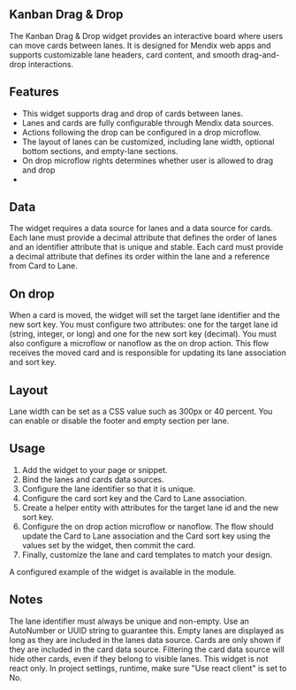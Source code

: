 ## Kanban Drag & Drop

The Kanban Drag & Drop widget provides an interactive board where users can move cards between lanes. It is designed for Mendix web apps and supports customizable lane headers, card content, and smooth drag-and-drop interactions.

## Features

- This widget supports drag and drop of cards between lanes. 
- Lanes and cards are fully configurable through Mendix data sources.
- Actions following the drop can be configured in a drop microflow.
- The layout of lanes can be customized, including lane width, optional bottom sections, and empty-lane sections.
- On drop microflow rights determines whether user is allowed to drag and drop
- 

## Data

The widget requires a data source for lanes and a data source for cards.
Each lane must provide a decimal attribute that defines the order of lanes and an identifier attribute that is unique and stable.
Each card must provide a decimal attribute that defines its order within the lane and a reference from Card to Lane.

## On drop

When a card is moved, the widget will set the target lane identifier and the new sort key.
You must configure two attributes: one for the target lane id (string, integer, or long) and one for the new sort key (decimal).
You must also configure a microflow or nanoflow as the on drop action. This flow receives the moved card and is responsible for updating its lane association and sort key.


## Layout

Lane width can be set as a CSS value such as 300px or 40 percent.
You can enable or disable the footer and empty section per lane.

## Usage

1. Add the widget to your page or snippet.
2. Bind the lanes and cards data sources.
3. Configure the lane identifier so that it is unique.
4. Configure the card sort key and the Card to Lane association.
5. Create a helper entity with attributes for the target lane id and the new sort key.
6. Configure the on drop action microflow or nanoflow. The flow should update the Card to Lane association and the Card sort key using the values set by the widget, then commit the card.
7. Finally, customize the lane and card templates to match your design.

A configured example of the widget is available in the module. 

## Notes

The lane identifier must always be unique and non-empty. Use an AutoNumber or UUID string to guarantee this.
Empty lanes are displayed as long as they are included in the lanes data source.
Cards are only shown if they are included in the card data source. Filtering the card data source will hide other cards, even if they belong to visible lanes.
This widget is not react only. In project settings, runtime, make sure "Use react client" is set to No. 